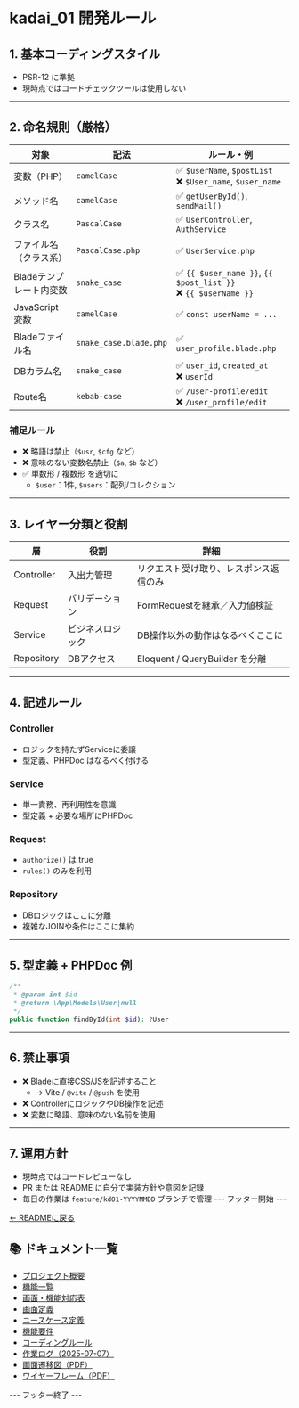 

# kadai_01 開発ルール

## 1. 基本コーディングスタイル

- PSR-12 に準拠
- 現時点ではコードチェックツールは使用しない

---

## 2. 命名規則（厳格）

| 対象 | 記法 | ルール・例 |
|------|------|------------|
| 変数（PHP） | `camelCase` | ✅ `$userName`, `$postList`<br>❌ `$User_name`, `$user_name` |
| メソッド名 | `camelCase` | ✅ `getUserById()`, `sendMail()` |
| クラス名 | `PascalCase` | ✅ `UserController`, `AuthService` |
| ファイル名（クラス系） | `PascalCase.php` | ✅ `UserService.php` |
| Bladeテンプレート内変数 | `snake_case` | ✅ `{{ $user_name }}`, `{{ $post_list }}`<br>❌ `{{ $userName }}` |
| JavaScript変数 | `camelCase` | ✅ `const userName = ...` |
| Bladeファイル名 | `snake_case.blade.php` | ✅ `user_profile.blade.php` |
| DBカラム名 | `snake_case` | ✅ `user_id`, `created_at`<br>❌ `userId` |
| Route名 | `kebab-case` | ✅ `/user-profile/edit`<br>❌ `/user_profile/edit` |

### 補足ルール
- ❌ 略語は禁止（`$usr`, `$cfg` など）
- ❌ 意味のない変数名禁止（`$a`, `$b` など）
- ✅ 単数形 / 複数形 を適切に
  - `$user`：1件, `$users`：配列/コレクション

---

## 3. レイヤー分類と役割

| 層 | 役割 | 詳細 |
|------|------|------|
| Controller | 入出力管理 | リクエスト受け取り、レスポンス返信のみ |
| Request | バリデーション | FormRequestを継承／入力値検証 |
| Service | ビジネスロジック | DB操作以外の動作はなるべくここに |
| Repository | DBアクセス | Eloquent / QueryBuilder を分離 |

---

## 4. 記述ルール

### Controller
- ロジックを持たずServiceに委譲
- 型定義、PHPDoc はなるべく付ける

### Service
- 単一責務、再利用性を意識
- 型定義 + 必要な場所にPHPDoc

### Request
- `authorize()` は true
- `rules()` のみを利用

### Repository
- DBロジックはここに分離
- 複雑なJOINや条件はここに集約

---

## 5. 型定義 + PHPDoc 例

```php
/**
 * @param int $id
 * @return \App\Models\User|null
 */
public function findById(int $id): ?User
```

---

## 6. 禁止事項

- ❌ Bladeに直接CSS/JSを記述すること
  - → Vite / `@vite` / `@push` を使用
- ❌ ControllerにロジックやDB操作を記述
- ❌ 変数に略語、意味のない名前を使用

---

## 7. 運用方針

- 現時点ではコードレビューなし
- PR または README に自分で実装方針や意図を記録
- 毎日の作業は `feature/kd01-YYYYMMDD` ブランチで管理
--- フッター開始 ---

[← READMEに戻る](../README.md)

## 📚 ドキュメント一覧

- [プロジェクト概要](project-overview.md)
- [機能一覧](features.md)
- [画面・機能対応表](function_screen_map.md)
- [画面定義](screens.md)
- [ユースケース定義](usecase_reserve.md)
- [機能要件](functional_requirements.md)
- [コーディングルール](coding-rules.md)
- [作業ログ（2025-07-07）](logs/2025-07-07.md)
- [画面遷移図（PDF）](画面遷移図.pdf)
- [ワイヤーフレーム（PDF）](ワイヤーフレーム.pdf)

--- フッター終了 ---